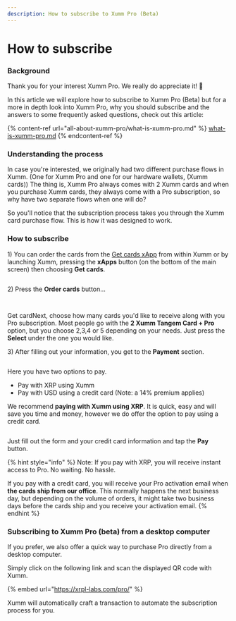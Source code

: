 ```yaml
---
description: How to subscribe to Xumm Pro (Beta)
---
```


# How to subscribe

### **Background**

Thank you for your interest Xumm Pro. We really do appreciate it! 🤗

In this article we will explore how to subscribe to Xumm Pro (Beta) but for a more in depth look into Xumm Pro, why you should subscribe and the answers to some frequently asked questions, check out this article:

{% content-ref url="all-about-xumm-pro/what-is-xumm-pro.md" %}
[what-is-xumm-pro.md](all-about-xumm-pro/what-is-xumm-pro.md)
{% endcontent-ref %}

### Understanding the process

In case you're interested, we originally had two different purchase flows in Xumm. (One for Xumm Pro and one for our hardware wallets, (Xumm cards)) The thing is, Xumm Pro always comes with 2 Xumm cards and when you purchase Xumm cards, they always come with a Pro subscription, so why have two separate flows when one will do?&#x20;

So you'll notice that the subscription process takes you through the Xumm card purchase flow. This is how it was designed to work.&#x20;

### **How to subscribe**

1\) You can order the cards from the [Get cards xApp](https://xumm.app/detect/xapp:xumm.tangem-order) from within Xumm or by launching Xumm, pressing the **xApps** button (on the bottom of the main screen) then choosing **Get cards**.



<figure><img src="../.gitbook/assets/Get cards 1.png" alt=""><figcaption></figcaption></figure>

2\) Press the **Order cards** button...&#x20;

<figure><img src="../.gitbook/assets/image.png" alt=""><figcaption></figcaption></figure>

##

Get cardNext, choose how many cards you'd like to receive along with you Pro subscription. Most people go with the **2 Xumm Tangem Card + Pro** option, but you choose 2,3,4 or 5 depending on your needs. Just press the **Select** under the one you would like.



3\) After filling out your information, you get to the **Payment** section.

<figure><img src="../.gitbook/assets/image (1).png" alt=""><figcaption></figcaption></figure>

Here you have two options to pay.

* Pay with XRP using Xumm
* Pay with USD using a credit card (Note: a 14% premium applies)

We recommend **paying with Xumm using XRP**. It is quick, easy and will save you time and money, however we do offer the option to pay using a credit card.

<figure><img src="../.gitbook/assets/image (1) (1).png" alt=""><figcaption></figcaption></figure>

Just fill out the form and your credit card information and tap the **Pay** button.

{% hint style="info" %}
Note: If you pay with XRP, you will receive instant access to Pro. No waiting. No hassle.

If you pay with a credit card, you will receive your Pro activation email when **the cards ship from our office**. This normally happens the next business day, but depending on the volume of orders, it might take two business days before the cards ship and you receive your activation email.
{% endhint %}

### Subscribing to Xumm Pro (beta) from a desktop computer

If you prefer, we also offer a quick way to purchase Pro directly from a desktop computer.

Simply click on the following link and scan the displayed QR code with Xumm. &#x20;

{% embed url="https://xrpl-labs.com/pro/" %}

Xumm will automatically craft a transaction to automate the subscription process for you.

<figure><img src="../.gitbook/assets/image (18).png" alt=""><figcaption></figcaption></figure>
